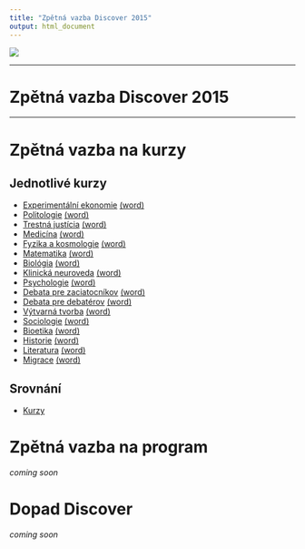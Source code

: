 ```yaml
---
title: "Zpětná vazba Discover 2015"
output: html_document
---
```


![](http://discover.sda.sk/wp-content/uploads/2013/02/farebne-k%C3%B3pia.png)

-------

Zpětná vazba Discover 2015
===============

----------



# Zpětná vazba na kurzy

## Jednotlivé kurzy

- <a href="reporty_kurzy/report_Experimentální ekonomie.html">Experimentální ekonomie</a>  <a href="reporty_kurzy/report_Experimentální ekonomie.docx"> (word)</a><br />
- <a href="reporty_kurzy/report_Politologie.html">Politologie</a>  <a href="reporty_kurzy/report_Politologie.docx"> (word)</a><br />
- <a href="reporty_kurzy/report_Trestná justícia.html">Trestná justícia</a>  <a href="reporty_kurzy/report_Trestná justícia.docx"> (word)</a><br />
- <a href="reporty_kurzy/report_Medicína.html">Medicína</a>  <a href="reporty_kurzy/report_Medicína.docx"> (word)</a><br />
- <a href="reporty_kurzy/report_Fyzika a kosmologie.html">Fyzika a kosmologie</a>  <a href="reporty_kurzy/report_Fyzika a kosmologie.docx"> (word)</a><br />
- <a href="reporty_kurzy/report_Matematika.html">Matematika</a>  <a href="reporty_kurzy/report_Matematika.docx"> (word)</a><br />
- <a href="reporty_kurzy/report_Biológia.html">Biológia</a>  <a href="reporty_kurzy/report_Biológia.docx"> (word)</a><br />
- <a href="reporty_kurzy/report_Klinická neuroveda.html">Klinická neuroveda</a>  <a href="reporty_kurzy/report_Klinická neuroveda.docx"> (word)</a><br />
- <a href="reporty_kurzy/report_Psychologie.html">Psychologie</a>  <a href="reporty_kurzy/report_Psychologie.docx"> (word)</a><br />
- <a href="reporty_kurzy/report_Debata pre zaciatocníkov.html">Debata pre zaciatocníkov</a>  <a href="reporty_kurzy/report_Debata pre zaciatocníkov.docx"> (word)</a><br />
- <a href="reporty_kurzy/report_Debata pre debatérov.html">Debata pre debatérov</a>  <a href="reporty_kurzy/report_Debata pre debatérov.docx"> (word)</a><br />
- <a href="reporty_kurzy/report_Výtvarná tvorba.html">Výtvarná tvorba</a>  <a href="reporty_kurzy/report_Výtvarná tvorba.docx"> (word)</a><br />
- <a href="reporty_kurzy/report_Sociologie.html">Sociologie</a>  <a href="reporty_kurzy/report_Sociologie.docx"> (word)</a><br />
- <a href="reporty_kurzy/report_Bioetika.html">Bioetika</a>  <a href="reporty_kurzy/report_Bioetika.docx"> (word)</a><br />
- <a href="reporty_kurzy/report_Historie.html">Historie</a>  <a href="reporty_kurzy/report_Historie.docx"> (word)</a><br />
- <a href="reporty_kurzy/report_Literatura.html">Literatura</a>  <a href="reporty_kurzy/report_Literatura.docx"> (word)</a><br />
- <a href="reporty_kurzy/report_Migrace.html">Migrace</a>  <a href="reporty_kurzy/report_Migrace.docx"> (word)</a><br />

## Srovnání

- [Kurzy](kurzy.html)

# Zpětná vazba na program

*coming soon*

# Dopad Discover

*coming soon*
